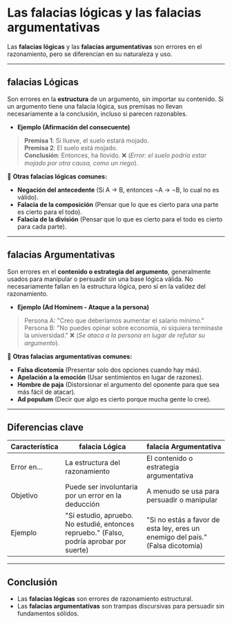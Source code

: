 # Las falacias lógicas y las falacias argumentativas

Las **falacias lógicas** y las **falacias argumentativas** son errores en el razonamiento, pero se diferencian en su naturaleza y uso.  

---

## **falacias Lógicas**

Son errores en la **estructura** de un argumento, sin importar su contenido. Si un argumento tiene una falacia lógica, sus premisas no llevan necesariamente a la conclusión, incluso si parecen razonables.  

- **Ejemplo (Afirmación del consecuente)**

> **Premisa 1**: Si llueve, el suelo estará mojado.  
> **Premisa 2**: El suelo está mojado.  
> **Conclusión**: Entonces, ha llovido. ❌ (*Error: el suelo podría estar mojado por otra causa, como un riego*).  

🔹 **Otras falacias lógicas comunes:**

- **Negación del antecedente** (Si A → B, entonces ¬A → ¬B, lo cual no es válido).  
- **Falacia de la composición** (Pensar que lo que es cierto para una parte es cierto para el todo).  
- **Falacia de la división** (Pensar que lo que es cierto para el todo es cierto para cada parte).  

---

## **falacias Argumentativas**

Son errores en el **contenido o estrategia del argumento**, generalmente usados para manipular o persuadir sin una base lógica válida. No necesariamente fallan en la estructura lógica, pero sí en la validez del razonamiento.  

- **Ejemplo (Ad Hominem - Ataque a la persona)**

> Persona A: "Creo que deberíamos aumentar el salario mínimo."  
> Persona B: "No puedes opinar sobre economía, ni siquiera terminaste la universidad." ❌ (*Se ataca a la persona en lugar de refutar su argumento*).  

🔹 **Otras falacias argumentativas comunes:**

- **Falsa dicotomía** (Presentar solo dos opciones cuando hay más).  
- **Apelación a la emoción** (Usar sentimientos en lugar de razones).  
- **Hombre de paja** (Distorsionar el argumento del oponente para que sea más fácil de atacar).  
- **Ad populum** (Decir que algo es cierto porque mucha gente lo cree).  

---

## **Diferencias clave**

| Característica | falacia Lógica | falacia Argumentativa |
|--------------|---------------|----------------|
| Error en... | La estructura del razonamiento | El contenido o estrategia argumentativa |
| Objetivo | Puede ser involuntaria por un error en la deducción | A menudo se usa para persuadir o manipular |
| Ejemplo | "Si estudio, apruebo. No estudié, entonces repruebo." (Falso, podría aprobar por suerte) | "Si no estás a favor de esta ley, eres un enemigo del país." (Falsa dicotomía) |

---

## **Conclusión**

- Las **falacias lógicas** son errores de razonamiento estructural.  
- Las **falacias argumentativas** son trampas discursivas para persuadir sin fundamentos sólidos.  
